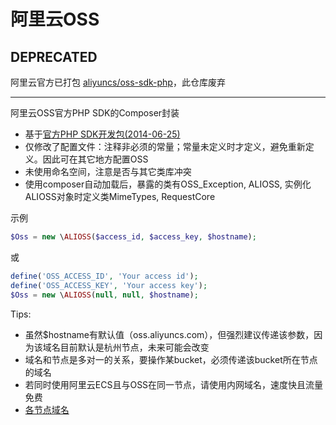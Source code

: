 # 阿里云OSS

## DEPRECATED

阿里云官方已打包 [aliyuncs/oss-sdk-php](https://packagist.org/packages/aliyuncs/oss-sdk-php)，此仓库废弃

-----

阿里云OSS官方PHP SDK的Composer封装

* 基于[官方PHP SDK开发包(2014-06-25)](http://docs.aliyun.com/?spm=5176.383663.9.7.WhuzGU#/oss/sdk/sdk-download&php)
* 仅修改了配置文件：注释非必须的常量；常量未定义时才定义，避免重新定义。因此可在其它地方配置OSS
* 未使用命名空间，注意是否与其它类库冲突
* 使用composer自动加载后，暴露的类有OSS_Exception, ALIOSS, 实例化ALIOSS对象时定义类MimeTypes, RequestCore

示例

```PHP
$Oss = new \ALIOSS($access_id, $access_key, $hostname);
```

或

```PHP
define('OSS_ACCESS_ID', 'Your access id');
define('OSS_ACCESS_KEY', 'Your access key');
$Oss = new \ALIOSS(null, null, $hostname);
```

Tips:

* 虽然$hostname有默认值（oss.aliyuncs.com），但强烈建议传递该参数，因为该域名目前默认是杭州节点，未来可能会改变
* 域名和节点是多对一的关系，要操作某bucket，必须传递该bucket所在节点的域名
* 若同时使用阿里云ECS且与OSS在同一节点，请使用内网域名，速度快且流量免费
* [各节点域名](http://docs.aliyun.com/?spm=5176.383663.9.11.Bvtco9#/oss/product-documentation/domain-region)

